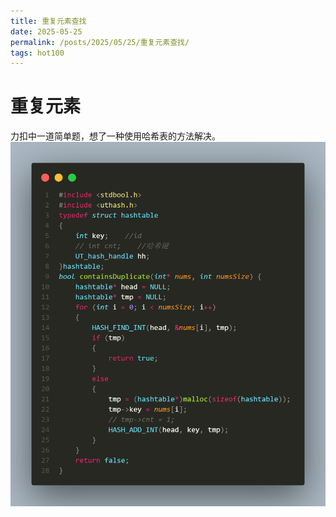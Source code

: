 ```yaml
---
title: 重复元素查找
date: 2025-05-25
permalink: /posts/2025/05/25/重复元素查找/
tags: hot100
---
```


# 重复元素
力扣中一道简单题，想了一种使用哈希表的方法解决。
![图片1](/images/leetcode217.png)